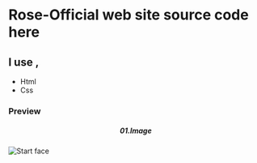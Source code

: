 <h1> Rose-Official web site source code here </h1>
<h2> I use ,</h2>
<ul>
    <li>Html </li>
    <li>Css </li>
</ul>
<h3>Preview</h3>
<h5 style="text-align: center;">01.Image</h5>
<img src="https://telegra.ph/file/32ba938d4d056859f6200.jpg" alt="Start face">
